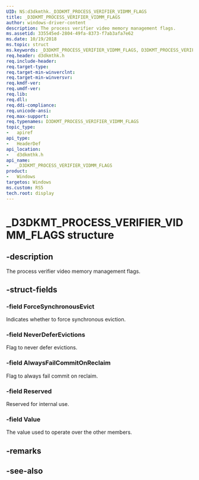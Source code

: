 ```yaml
---
UID: NS:d3dkmthk._D3DKMT_PROCESS_VERIFIER_VIDMM_FLAGS
title: _D3DKMT_PROCESS_VERIFIER_VIDMM_FLAGS
author: windows-driver-content
description: The process verifier video memory management flags.
ms.assetid: 335545ed-2804-49fa-8373-f7ab3afa7e62
ms.date: 10/19/2018
ms.topic: struct
ms.keywords: _D3DKMT_PROCESS_VERIFIER_VIDMM_FLAGS, D3DKMT_PROCESS_VERIFIER_VIDMM_FLAGS, 
req.header: d3dkmthk.h
req.include-header:
req.target-type:
req.target-min-winverclnt:
req.target-min-winversvr:
req.kmdf-ver:
req.umdf-ver:
req.lib:
req.dll:
req.ddi-compliance:
req.unicode-ansi:
req.max-support:
req.typenames: D3DKMT_PROCESS_VERIFIER_VIDMM_FLAGS
topic_type: 
-	apiref
api_type: 
-	HeaderDef
api_location: 
-	d3dkmthk.h
api_name: 
-	_D3DKMT_PROCESS_VERIFIER_VIDMM_FLAGS
product:
-	Windows
targetos: Windows
ms.custom: RS5
tech.root: display
---
```


# _D3DKMT_PROCESS_VERIFIER_VIDMM_FLAGS structure

## -description

The process verifier video memory management flags.

## -struct-fields

### -field ForceSynchronousEvict

Indicates whether to force synchronous eviction.

### -field NeverDeferEvictions

Flag to never defer evictions.

### -field AlwaysFailCommitOnReclaim

Flag to always fail commit on reclaim.

### -field Reserved

Reserved for internal use.

### -field Value
 
The value used to operate over the other members.

## -remarks

## -see-also
